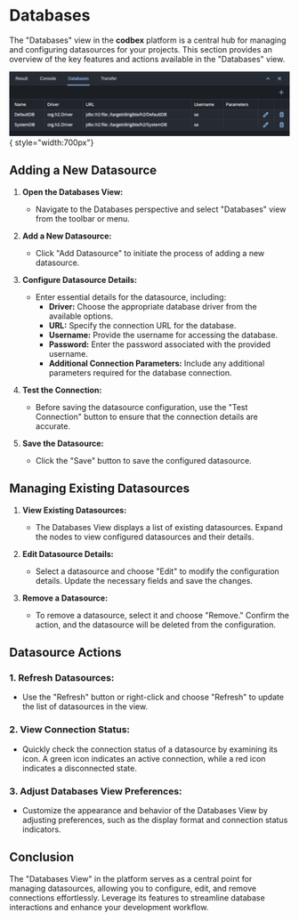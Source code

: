 # Databases

The "Databases" view in the __codbex__ platform is a central hub for managing and configuring datasources for your projects. This section provides an overview of the key features and actions available in the "Databases" view.

![Databases](../../images/tooling/database/databases.png){ style="width:700px"}

## Adding a New Datasource

1. **Open the Databases View:**
   - Navigate to the Databases perspective and select "Databases" view from the toolbar or menu.

2. **Add a New Datasource:**
   - Click "Add Datasource" to initiate the process of adding a new datasource.

3. **Configure Datasource Details:**
   - Enter essential details for the datasource, including:
      - **Driver:** Choose the appropriate database driver from the available options.
      - **URL:** Specify the connection URL for the database.
      - **Username:** Provide the username for accessing the database.
      - **Password:** Enter the password associated with the provided username.
      - **Additional Connection Parameters:** Include any additional parameters required for the database connection.

4. **Test the Connection:**
   - Before saving the datasource configuration, use the "Test Connection" button to ensure that the connection details are accurate.

5. **Save the Datasource:**
   - Click the "Save" button to save the configured datasource.

## Managing Existing Datasources

1. **View Existing Datasources:**
   - The Databases View displays a list of existing datasources. Expand the nodes to view configured datasources and their details.

2. **Edit Datasource Details:**
   - Select a datasource and choose "Edit" to modify the configuration details. Update the necessary fields and save the changes.

3. **Remove a Datasource:**
   - To remove a datasource, select it and choose "Remove." Confirm the action, and the datasource will be deleted from the configuration.

## Datasource Actions

### 1. **Refresh Datasources:**
   - Use the "Refresh" button or right-click and choose "Refresh" to update the list of datasources in the view.

### 2. **View Connection Status:**
   - Quickly check the connection status of a datasource by examining its icon. A green icon indicates an active connection, while a red icon indicates a disconnected state.

### 3. **Adjust Databases View Preferences:**
   - Customize the appearance and behavior of the Databases View by adjusting preferences, such as the display format and connection status indicators.

## Conclusion

The "Databases View" in the platform serves as a central point for managing datasources, allowing you to configure, edit, and remove connections effortlessly. Leverage its features to streamline database interactions and enhance your development workflow.
